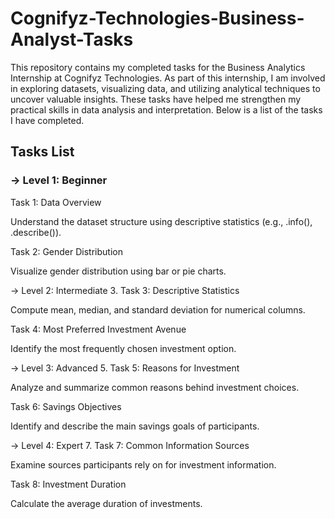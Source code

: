 # Cognifyz-Technologies-Business-Analyst-Tasks

This repository contains my completed tasks for the Business Analytics Internship at Cognifyz Technologies. As part of this internship, I am involved in exploring datasets, visualizing data, and utilizing analytical techniques to uncover valuable insights. These tasks have helped me strengthen my practical skills in data analysis and interpretation. Below is a list of the tasks I have completed.

## Tasks List

### → Level 1: Beginner

Task 1: Data Overview

Understand the dataset structure using descriptive statistics (e.g., .info(), .describe()).

Task 2: Gender Distribution

Visualize gender distribution using bar or pie charts.

→ Level 2: Intermediate
3. Task 3: Descriptive Statistics

Compute mean, median, and standard deviation for numerical columns.

Task 4: Most Preferred Investment Avenue

Identify the most frequently chosen investment option.

→ Level 3: Advanced
5. Task 5: Reasons for Investment

Analyze and summarize common reasons behind investment choices.

Task 6: Savings Objectives

Identify and describe the main savings goals of participants.

→ Level 4: Expert
7. Task 7: Common Information Sources

Examine sources participants rely on for investment information.

Task 8: Investment Duration

Calculate the average duration of investments.
